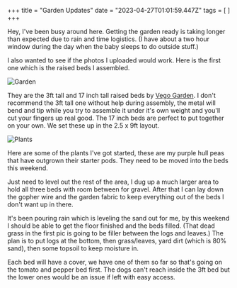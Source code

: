 +++
title = "Garden Updates"
date = "2023-04-27T01:01:59.447Z"
tags = [ ]
+++

Hey, I've been busy around here. Getting the garden ready is taking longer than expected due to rain and time logistics. (I have about a two hour window during the day when the baby sleeps to do outside stuff.)

I also wanted to see if the photos I uploaded would work. Here is the first one which is the raised beds I assembled. 

![Garden](/static/garden2.jpeg)

They are the 3ft tall and 17 inch tall raised beds by [Vego Garden](https://vegogarden.com/). I don't recommend the 3ft tall one without help during assembly, the metal will bend and tip while you try to assemble it under it's own weight and you'll cut your fingers up real good. The 17 inch beds are perfect to put together on your own. We set these up in the 2.5 x 9ft layout.

![Plants](/static/plants.jpeg)

Here are some of the plants I've got started, these are my purple hull peas that have outgrown their starter pods. They need to be moved into the beds this weekend. 

Just need to level out the rest of the area, I dug up a much larger area to hold all three beds with room between for gravel. After that I can lay down the gopher wire and the garden fabric to keep everything out of the beds I don't want up in there. 

It's been pouring rain which is leveling the sand out for me, by this weekend I should be able to get the floor finished and the beds filled. (That dead grass in the first pic is going to be filler between the logs and leaves.) The plan is to put logs at the bottom, then grass/leaves, yard dirt (which is 80% sand), then some topsoil to keep moisture in. 

Each bed will have a cover, we have one of them so far so that's going on the tomato and pepper bed first. The dogs can't reach inside the 3ft bed but the lower ones would be an issue if left with easy access. 